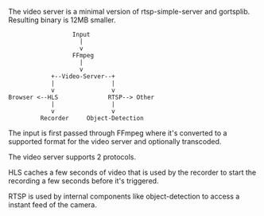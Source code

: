 The video server is a minimal version of rtsp-simple-server and gortsplib.
Resulting binary is 12MB smaller.



```
                  Input
                    |
                    v
                  FFmpeg
                    |
                    v
            +--Video-Server--+
            |                |
            v                v
Browser <--HLS              RTSP--> Other
            |                |
            v                v
         Recorder     Object-Detection
```

The input is first passed through FFmpeg where it's converted to a supported format for the video server and optionally transcoded.

The video server supports 2 protocols.

HLS caches a few seconds of video that is used by the recorder to start the recording a few seconds before it's triggered.

RTSP is used by internal components like object-detection to access a instant feed of the camera.